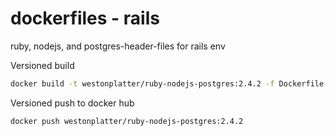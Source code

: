 # dockerfiles - rails
ruby, nodejs, and postgres-header-files for rails env



Versioned build
```sh
docker build -t westonplatter/ruby-nodejs-postgres:2.4.2 -f Dockerfile-ruby-2.4.2 .
```

Versioned push to docker hub
```sh
docker push westonplatter/ruby-nodejs-postgres:2.4.2
```
